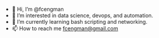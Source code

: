 - 👋 Hi, I’m @fcengman
- 👀 I’m interested in data science, devops, and automation. 
- 🌱 I’m currently learning bash scripting and networking.
- 📫 How to reach me fcengman@gmail.com

<!---
fcengman/fcengman is a ✨ special ✨ repository because its `README.md` (this file) appears on your GitHub profile.
You can click the Preview link to take a look at your changes.
--->
